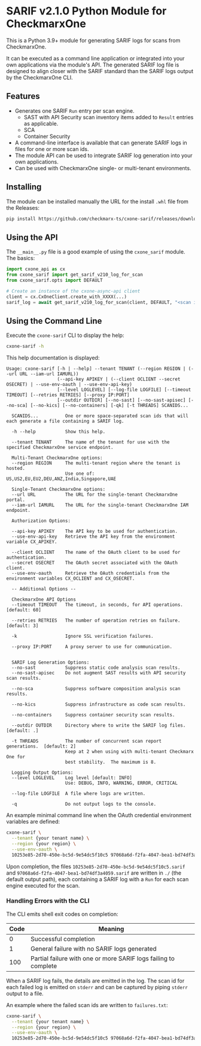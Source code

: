 # SARIF v2.1.0 Python Module for CheckmarxOne

This is a Python 3.9+ module for generating SARIF logs for scans from CheckmarxOne.

It can be executed as a command line application or integrated into your own applications via the
module's API.  The generated SARIF log file is designed to align closer with the SARIF standard than
the SARIF logs output by the CheckmarxOne CLI.

## Features

* Generates one SARIF `Run` entry per scan engine.
  * SAST with API Security scan inventory items added to `Result` entries as applicable.
  * SCA
  * Container Security
* A command-line interface is available that can generate SARIF logs in files for one or more scan ids.
* The module API can be used to integrate SARIF log generation into your own applications.
* Can be used with CheckmarxOne single- or multi-tenant environments.

## Installing

The module can be installed manually the URL for the install `.whl` file from the Releases:

```Bash
pip install https://github.com/checkmarx-ts/cxone-sarif/releases/download/X.X.X/cxone_sarif-X.X.X-py3-none-any.whl
```

## Using the API

The `__main__.py` file is a good example of using the `cxone_sarif` module.  The basics:

```Python
import cxone_api as cx
from cxone_sarif import get_sarif_v210_log_for_scan
from cxone_sarif.opts import DEFAULT

# Create an instance of the cxone-async-api client
client = cx.CxOneClient.create_with_XXXX(...)
sarif_log = await get_sarif_v210_log_for_scan(client, DEFAULT, "<scan id>")
```

## Using the Command Line

Execute the `cxone-sarif` CLI to display the help:

```Bash
cxone-sarif -h
```

This help documentation is displayed:

```Console
Usage: cxone-sarif [-h | --help] --tenant TENANT (--region REGION | (--url URL --iam-url IAMURL)) 
                   (--api-key APIKEY | (--client OCLIENT --secret OSECRET) | --use-env-oauth | --use-env-api-key) 
                   [--level LOGLEVEL] [--log-file LOGFILE] [--timeout TIMEOUT] [--retries RETRIES] [--proxy IP:PORT] 
                   [--outdir OUTDIR] [--no-sast] [--no-sast-apisec] [--no-sca] [--no-kics] [--no-containers] [-qk] [-t THREADS] SCANIDS... 

  SCANIDS...          One or more space-separated scan ids that will each generate a file containing a SARIF log.

  -h --help           Show this help.

  --tenant TENANT     The name of the tenant for use with the specified CheckmarxOne service endpoint.
                
  Multi-Tenant CheckmarxOne options:
  --region REGION     The multi-tenant region where the tenant is hosted.
                      Use one of: US,US2,EU,EU2,DEU,ANZ,India,Singapore,UAE

  Single-Tenant CheckmarxOne options:
  --url URL           The URL for the single-tenant CheckmarxOne portal.
  --iam-url IAMURL    The URL for the single-tenant CheckmarxOne IAM endpoint.

  Authorization Options:

  --api-key APIKEY    The API key to be used for authentication.
  --use-env-api-key   Retrieve the API key from the environment variable CX_APIKEY.

  --client OCLIENT    The name of the OAuth client to be used for authentication.
  --secret OSECRET    The OAuth secret associated with the OAuth client.
  --use-env-oauth     Retrieve the OAuth credentials from the environment variables CX_OCLIENT and CX_OSECRET.

  -- Additional Options --

  CheckmarxOne API Options
  --timeout TIMEOUT   The timeout, in seconds, for API operations.  [default: 60]

  --retries RETRIES   The number of operation retries on failure.   [default: 3]

  -k                  Ignore SSL verification failures. 

  --proxy IP:PORT     A proxy server to use for communication.

  
  SARIF Log Generation Options:
  --no-sast           Suppress static code analysis scan results.
  --no-sast-apisec    Do not augment SAST results with API security scan results.

  --no-sca            Suppress software composition analysis scan results.
  
  --no-kics           Suppress infrastructure as code scan results.
  
  --no-containers     Suppress container security scan results.
  
  --outdir OUTDIR     Directory where to write the SARIF log files.   [default: .]

  -t THREADS          The number of concurrent scan report generations.  [default: 2]
                      Keep at 2 when using with multi-tenant Checkmarx One for
                      best stability.  The maximum is 8.

  Logging Output Options:
  --level LOGLEVEL    Log level [default: INFO]
                      Use: DEBUG, INFO, WARNING, ERROR, CRITICAL
  
  --log-file LOGFILE  A file where logs are written.

  -q                  Do not output logs to the console.
```

An example minimal command line when the OAuth credential environment variables are defined:

```Bash
cxone-sarif \
  --tenant {your tenant name} \
  --region {your region} \
  --use-env-oauth \
  10253e85-2d70-450e-bc5d-9e54dc5f10c5 97068a6d-f2fa-4047-bea1-bd74df3a4059
```

Upon completion, the files `10253e85-2d70-450e-bc5d-9e54dc5f10c5.sarif` and `97068a6d-f2fa-4047-bea1-bd74df3a4059.sarif` are written
in `./` (the default output path), each containing a SARIF log with a `Run` for each scan engine executed for the scan.

### Handling Errors with the CLI

The CLI emits shell exit codes on completion:

|Code|Meaning|
|-|-|
|0|Successful completion|
|1|General failure with no SARIF logs generated|
|100|Partial failure with one or more SARIF logs failing to complete|

When a SARIF log fails, the details are emitted in the log.  The scan id for each
failed log is emitted on `stderr` and can be captured by piping `stderr` output
to a file.

An example where the failed scan ids are written to `failures.txt`:

```Bash
cxone-sarif \
  --tenant {your tenant name} \
  --region {your region} \
  --use-env-oauth \
  10253e85-2d70-450e-bc5d-9e54dc5f10c5 97068a6d-f2fa-4047-bea1-bd74df3a4059 2> failures.txt
```
